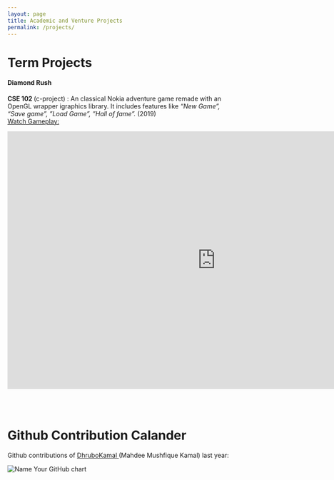 ```yaml
---
layout: page
title: Academic and Venture Projects
permalink: /projects/
---
```

<h1> Term Projects </h1>
<h4> Diamond Rush </h4>
<p>
    <b> CSE 102 </b> (c-project) : An classical Nokia adventure game remade with an OpenGL wrapper igraphics library. It includes features like <i>“New Game”, “Save game”, ”Load Game”, ”Hall of fame”.</i> (2019)
    </br>
    <u>Watch Gameplay:</u>
    <div class ="buffer" > </div>
    <div class="embed-responsive embed-responsive-16by9">
        <iframe width="932" height="578" src="https://www.youtube.com/embed/yv8lqqKrJEE" frameborder="0" allow="accelerometer; autoplay; encrypted-media; gyroscope; picture-in-picture" allowfullscreen></iframe>
    </div>
</p>
<br>
<br>
<h1> Github Contribution Calander </h1>

<p> Github contributions of <a href="https://github.com/DhruboKamal"> DhruboKamal </a> (Mahdee Mushfique Kamal)  last year: <br> </p>

<img src="http://ghchart.rshah.org/DhruboKamal" alt="Name Your GitHub chart">
<br>
<br>
